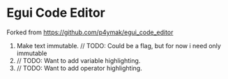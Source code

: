 # Egui Code Editor

Forked from https://github.com/p4ymak/egui_code_editor

1. Make text immutable. // TODO: Could be a flag, but for now i need only immutable
2. // TODO: Want to add variable highlighting.
3. // TODO: Want to add operator highlighting.